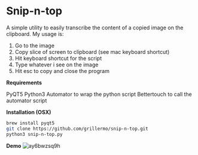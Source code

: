 # Snip-n-top

A simple utility to easily transcribe the content of a copied image on the clipboard.
My usage is:

1. Go to the image
2. Copy slice of screen to clipboard (see mac keyboard shortcut)
3. Hit keyboard shortcut for the script
4. Type whatever i see on the image
5. Hit esc to copy and close the program

**Requirements**

PyQT5
Python3
Automator to wrap the python script
Bettertouch to call the automator script

**Installation (OSX)**
```bash
brew install pyqt5
git clone https://github.com/grillermo/snip-n-top.git
python3 snip-n-top.py
```

**Demo**
![ay6bwzsq9h](https://user-images.githubusercontent.com/761476/34678951-2b8565fc-f45a-11e7-9ffe-6121eaf15ab5.gif)
